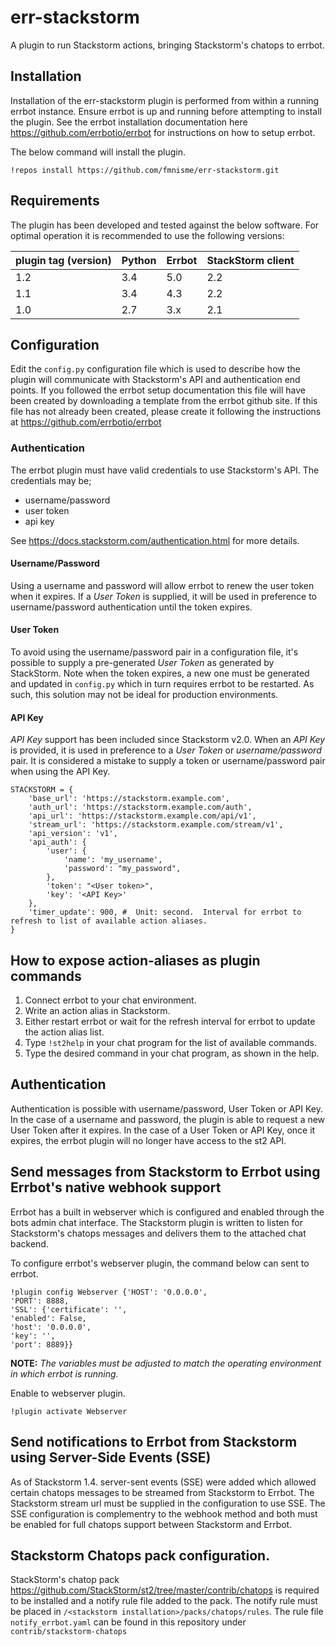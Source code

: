 # err-stackstorm
A plugin to run Stackstorm actions, bringing Stackstorm's chatops to errbot.


## Installation
Installation of the err-stackstorm plugin is performed from within a running errbot instance.  Ensure errbot is up and running before attempting to install the plugin.  See the errbot installation documentation here https://github.com/errbotio/errbot for instructions on how to setup errbot.

The below command will install the plugin.
```
!repos install https://github.com/fmnisme/err-stackstorm.git
```

## Requirements
The plugin has been developed and tested against the below software.  For optimal operation it is recommended to use the following versions:

plugin tag (version) | Python | Errbot | StackStorm client
--- | --- | --- | ---
1.2 | 3.4 | 5.0 | 2.2
1.1 | 3.4 | 4.3 | 2.2
1.0 | 2.7 | 3.x | 2.1

## Configuration
Edit the `config.py` configuration file which is used to describe how the plugin will communicate with Stackstorm's API and authentication end points.
If you followed the errbot setup documentation this file will have been created by downloading a template from the errbot github site.   If this file has not already been created, please create it following the instructions at https://github.com/errbotio/errbot

### Authentication
The errbot plugin must have valid credentials to use Stackstorm's API.  The credentials may be;

 - username/password
 - user token
 - api key

See https://docs.stackstorm.com/authentication.html for more details.

#### Username/Password
Using a username and password will allow errbot to renew the user token when it expires.  If a _User Token_ is supplied, it will be used in preference to username/password authentication until the token expires.

#### User Token
To avoid using the username/password pair in a configuration file, it's possible to supply a pre-generated _User Token_ as generated by StackStorm.  Note when the token expires, a new one must be generated and updated in `config.py` which in turn requires errbot to be restarted.
As such, this solution may not be ideal for production environments.

#### API Key
_API Key_ support has been included since Stackstorm v2.0.  When an _API Key_ is provided, it is used in preference to a _User Token_ or _username/password_ pair.  It is considered a mistake to supply a token or username/password pair when using the API Key.

```
STACKSTORM = {
    'base_url': 'https://stackstorm.example.com',
    'auth_url': 'https://stackstorm.example.com/auth',
    'api_url': 'https://stackstorm.example.com/api/v1',
    'stream_url': 'https://stackstorm.example.com/stream/v1',
    'api_version': 'v1',
    'api_auth': {
        'user': {
            'name': 'my_username',
            'password': "my_password",
        },
        'token': "<User token>",
        'key': '<API Key>'
    },
    'timer_update': 900, #  Unit: second.  Interval for errbot to refresh to list of available action aliases.
}
```


## How to expose action-aliases as plugin commands
 1. Connect errbot to your chat environment.
 2. Write an action alias in Stackstorm.
 3. Either restart errbot or wait for the refresh interval for errbot to update the action alias list.
 4. Type `!st2help` in your chat program for the list of available commands.
 5. Type the desired command in your chat program, as shown in the help.


## Authentication
Authentication is possible with username/password, User Token or API Key.  In the case of a username and password, the plugin is able to request a new User Token after it expires.  In the case of a User Token or API Key, once it expires, the errbot plugin will no longer have access to the st2 API.


## Send messages from Stackstorm to Errbot using Errbot's native webhook support

Errbot has a built in webserver which is configured and enabled through the bots admin chat interface.  The Stackstorm plugin is written to listen for Stackstorm's chatops messages and delivers them to the attached chat backend.

To configure errbot's webserver plugin, the command below can sent to errbot.
```
!plugin config Webserver {'HOST': '0.0.0.0',
'PORT': 8888,
'SSL': {'certificate': '',
'enabled': False,
'host': '0.0.0.0',
'key': '',
'port': 8889}}
```
**NOTE:** _The variables must be adjusted to match the operating environment in which errbot is running._

Enable to webserver plugin.
```
!plugin activate Webserver
```


## Send notifications to Errbot from Stackstorm using Server-Side Events (SSE)

As of Stackstorm 1.4. server-sent events (SSE) were added which allowed certain chatops messages to be
streamed from Stackstorm to Errbot.  The Stackstorm stream url must be supplied in the configuration
to use SSE.  The SSE configuration is complementry to the webhook method and both must be enabled
for full chatops support between Stackstorm and Errbot.


## Stackstorm Chatops pack configuration.

StackStorm's chatop pack https://github.com/StackStorm/st2/tree/master/contrib/chatops is required 
to be installed and a notify rule file added to the pack.  The notify rule must be placed in 
`/<stackstorm installation>/packs/chatops/rules`.  The rule file `notify_errbot.yaml` can be found 
in this repository under `contrib/stackstorm-chatops`

